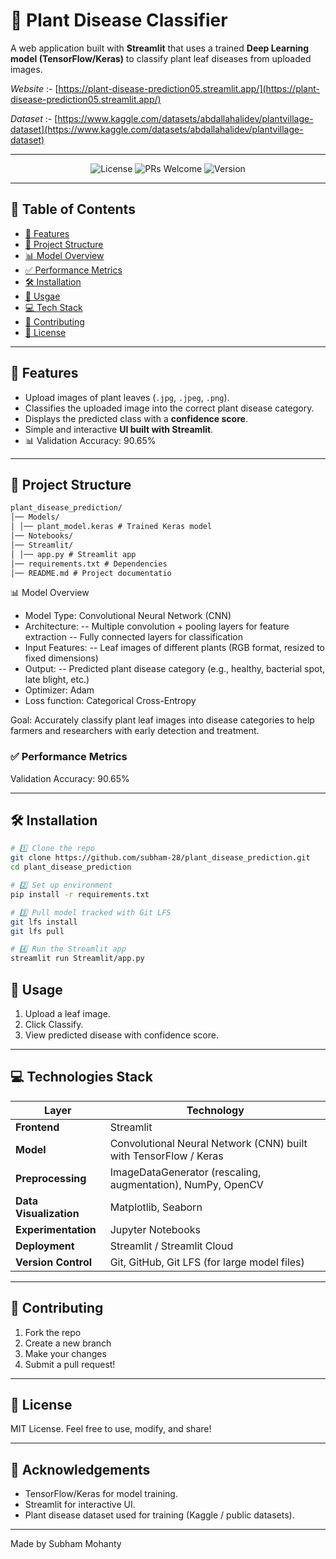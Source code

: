 # 🌱 Plant Disease Classifier

A web application built with **Streamlit** that uses a trained **Deep Learning model (TensorFlow/Keras)** to classify plant leaf diseases from uploaded images.  

*Website* :- [https://plant-disease-prediction05.streamlit.app/](https://plant-disease-prediction05.streamlit.app/)

*Dataset* :- [https://www.kaggle.com/datasets/abdallahalidev/plantvillage-dataset](https://www.kaggle.com/datasets/abdallahalidev/plantvillage-dataset)

---
<p align="center">
  <img src="https://img.shields.io/badge/license-MIT-blue.svg" alt="License">
  <img src="https://img.shields.io/badge/PRs-welcome-brightgreen.svg" alt="PRs Welcome">
  <img src="https://img.shields.io/badge/version-1.0.0-blue.svg" alt="Version">
  </p>

---

## 📖 Table of Contents

- [🚀 Features](#-features)
- [📁 Project Structure](#-project-structure)
- [📊 Model Overview](#-model-overview)
- [✅ Performance Metrics](#-performance-metrics)
- [🛠️ Installation](#️-installation)
- [🌿 Usgae](#️-usage)
- [💻 Tech Stack](#-tech-stack)
- [🤝 Contributing](#-contributing)
- [📜 License](#-license)

---

## 🚀 Features

- Upload images of plant leaves (`.jpg`, `.jpeg`, `.png`).
- Classifies the uploaded image into the correct plant disease category.
- Displays the predicted class with a **confidence score**.
- Simple and interactive **UI built with Streamlit**.
- 📊 Validation Accuracy: 90.65%

---

## 📁 Project Structure
```md
plant_disease_prediction/
│── Models/
│ │── plant_model.keras # Trained Keras model
│── Notebooks/
│── Streamlit/
│ │── app.py # Streamlit app
│── requirements.txt # Dependencies
│── README.md # Project documentatio

```

📊 Model Overview

- Model Type: Convolutional Neural Network (CNN)
- Architecture:
  -- Multiple convolution + pooling layers for feature extraction
  -- Fully connected layers for classification
- Input Features:
  -- Leaf images of different plants (RGB format, resized to fixed dimensions)
- Output:
  -- Predicted plant disease category (e.g., healthy, bacterial spot, late blight, etc.)
- Optimizer: Adam
- Loss function: Categorical Cross-Entropy

Goal: Accurately classify plant leaf images into disease categories to help farmers and researchers with early detection and treatment.

### ✅ Performance Metrics

Validation Accuracy: 90.65%

---

## 🛠️ Installation

```bash
# 1️⃣ Clone the repo
git clone https://github.com/subham-28/plant_disease_prediction.git
cd plant_disease_prediction

# 2️⃣ Set up environment
pip install -r requirements.txt

# 3️⃣ Pull model tracked with Git LFS
git lfs install
git lfs pull

# 4️⃣ Run the Streamlit app
streamlit run Streamlit/app.py

```

## 🌿 Usage

1) Upload a leaf image.
2) Click Classify.
3) View predicted disease with confidence score.

---

## 💻 Technologies Stack

| Layer               | Technology                                                                 |
|---------------------|----------------------------------------------------------------------------|
| **Frontend**        | Streamlit                                                                 |
| **Model**           | Convolutional Neural Network (CNN) built with TensorFlow / Keras           |
| **Preprocessing**   | ImageDataGenerator (rescaling, augmentation), NumPy, OpenCV                |
| **Data Visualization** | Matplotlib, Seaborn                                                     |
| **Experimentation** | Jupyter Notebooks                                                         |
| **Deployment**      | Streamlit / Streamlit Cloud                                                |
| **Version Control** | Git, GitHub, Git LFS (for large model files)                               |
  

---

## 🤝 Contributing

1. Fork the repo
2. Create a new branch
3. Make your changes
4. Submit a pull request!

---

## 📜 License
MIT License. Feel free to use, modify, and share!

---

## 🙌 Acknowledgements
* TensorFlow/Keras for model training.
* Streamlit for interactive UI.
* Plant disease dataset used for training (Kaggle / public datasets).

---

Made by Subham Mohanty

